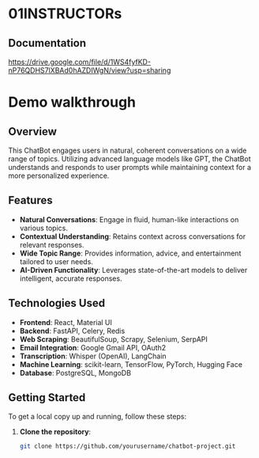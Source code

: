 # 01INSTRUCTORs
## Documentation 
https://drive.google.com/file/d/1WS4fyfKD-nP76QDHS7lXBAd0hAZDIWgN/view?usp=sharing
# Demo walkthrough 

## Overview
This ChatBot engages users in natural, coherent conversations on a wide range of topics. Utilizing advanced language models like GPT, the ChatBot understands and responds to user prompts while maintaining context for a more personalized experience.

## Features
- **Natural Conversations**: Engage in fluid, human-like interactions on various topics.
- **Contextual Understanding**: Retains context across conversations for relevant responses.
- **Wide Topic Range**: Provides information, advice, and entertainment tailored to user needs.
- **AI-Driven Functionality**: Leverages state-of-the-art models to deliver intelligent, accurate responses.

## Technologies Used
- **Frontend**: React, Material UI
- **Backend**: FastAPI, Celery, Redis
- **Web Scraping**: BeautifulSoup, Scrapy, Selenium, SerpAPI
- **Email Integration**: Google Gmail API, OAuth2
- **Transcription**: Whisper (OpenAI), LangChain
- **Machine Learning**: scikit-learn, TensorFlow, PyTorch, Hugging Face
- **Database**: PostgreSQL, MongoDB

## Getting Started
To get a local copy up and running, follow these steps:

1. **Clone the repository**:
   ```bash
   git clone https://github.com/yourusername/chatbot-project.git
